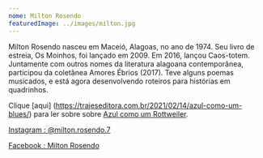 ```yaml
---
nome: Milton Rosendo
featuredImage: ../images/milton.jpg
---
```

Milton Rosendo nasceu em Maceió, Alagoas, no ano de 1974. Seu livro de estreia, Os Moinhos, foi lançado em 2009. Em 2016, lançou Caos-totem.   Juntamente com outros nomes da literatura alagoana contemporânea, participou da coletânea Amores Ébrios (2017). Teve alguns poemas musicados, e está agora desenvolvendo roteiros para histórias em quadrinhos.

Clique [aqui] (https://trajeseditora.com.br/2021/02/14/azul-como-um-blues/) para ler sobre sobre [Azul como um Rottweiler](https://trajeseditora.com.br/produto/azul-como-um-rottweiler/).

[Instagram : @milton.rosendo.7](https://www.instagram.com/milton.rosendo.7/)

[Facebook : Milton Rosendo](https://www.facebook.com/milton.rosendo.7)